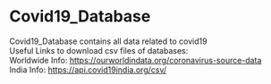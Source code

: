 # Covid19_Database
Covid19_Database contains all data related to covid19  
Useful Links to download csv files of databases:     
Worldwide Info: https://ourworldindata.org/coronavirus-source-data      
India Info: https://api.covid19india.org/csv/
